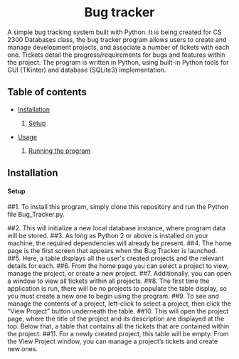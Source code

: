 <h1 align="center">Bug tracker</h1>
A simple bug tracking system built with Python. 
It is being created for CS 2300 Databases class, the bug tracker program allows users to create and manage development projects, and associate a number of tickets with each one. 
Tickets detail the progress/requirements for bugs and features within the project. 
The program is written in Python, using built-in Python tools for GUI (TKinter) and database (SQLite3) implementation.

## Table of contents

* [Installation](#installation)
    1. [Setup](#1-setup)
    
* [Usage](#usage)
    1. [Running the program](#1-ruuning-the-program) 

## Installation

#### Setup 
##1. To install this program, simply clone this repository and run the Python file Bug_Tracker.py. 

##2. This will initialize a new local database instance, where program data will be stored. 
##3. As long as Python 2 or above is installed on your machine, the required dependencies will already be present.
##4. The home page is the first screen that appears when the Bug Tracker is launched. 
##5. Here, a table displays all the user's created projects and the relevant details for each. 
##6. From the home page you can select a project to view, manage the project, or create a new project.
##7. Additionally, you can open a window to view all tickets within all projects. 
##8. The first time the application is run, there will be no projects to populate the table display, so you must create a new one to begin using the program.
##9. To see and manage the contents of a project, left-click to select a project, then click the “View Project” button underneath the table. 
##10. This will open the project page, where the title of the project and its description are displayed at the top. Below that, a table that contains all the tickets that are contained within the project. 
##11. For a newly created project, this table will be empty. From the View Project window, you can manage a project’s tickets and create new ones.
